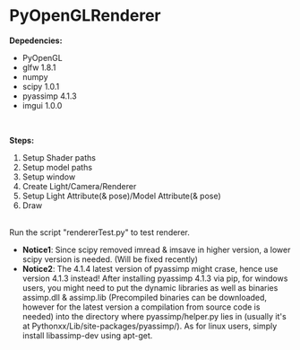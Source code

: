 # PyOpenGLRenderer

<b>Depedencies:</b>
<ul>
<li>PyOpenGL</li>
<li>glfw 1.8.1</li>
<li>numpy</li>
<li>scipy 1.0.1</li>
<li>pyassimp 4.1.3</li>
<li>imgui 1.0.0</li>
</ul>	
<br />

<b>Steps:</b>
<ol>
<li>Setup Shader paths</li>
<li>Setup model paths</li>
<li>Setup window</li>
<li>Create Light/Camera/Renderer</li>
<li>Setup Light Attribute(& pose)/Model Attribute(& pose)</li>
<li>Draw</li>
</ol>
 
<br />
Run the script "rendererTest.py" to test renderer.<br />

<ul>
<li><b>Notice1</b>: Since scipy removed imread & imsave in higher version, a lower scipy version is needed. (Will be fixed recently)</li>
<li><b>Notice2</b>: The 4.1.4 latest version of pyassimp might crase, hence use version 4.1.3 instead! After installing pyassimp 4.1.3 via pip, for windows users, you might need to put the dynamic libraries as well as binaries assimp.dll & assimp.lib (Precompiled binaries can be downloaded, however for the latest version a compilation from source code is needed) into the directory where pyassimp/helper.py lies in (usually it's at Pythonxx/Lib/site-packages/pyassimp/). As for linux users, simply install libassimp-dev using apt-get.</li>
</ul>

